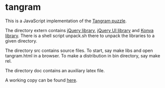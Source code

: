tangram
=======

This is a JavaScript implementation of the
[Tangram puzzle](https://en.wikipedia.org/wiki/Tangram).

The directory extern contains [jQuery library](http://jquery.com/),
[jQuery UI library](http://jqueryui.com/) and
[Konva library](https://konvajs.github.io/). There is a shell script
unpack.sh there to unpack the libraries to a given directory.

The directory src contains source files. To start, say make libs and
open tangram.html in a browser. To make a distribution in bin
directory, say make rel.

The directory doc contains an auxiliary latex file.

A working copy can be found
[here](https://shgalus.github.io/tangram/tangram.html).
